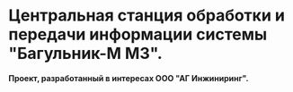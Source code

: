 
# Центральная станция обработки и передачи информации системы "Багульник-М МЗ".
__Проект, разработанный в интересах ООО "АГ Инжиниринг".__

